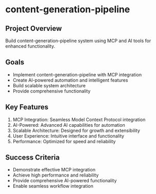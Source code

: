 # content-generation-pipeline

## Project Overview
Build content-generation-pipeline system using MCP and AI tools for enhanced functionality.

## Goals
- Implement content-generation-pipeline with MCP integration
- Create AI-powered automation and intelligent features
- Build scalable system architecture
- Provide comprehensive functionality

## Key Features
1. MCP Integration: Seamless Model Context Protocol integration
2. AI-Powered: Advanced AI capabilities for automation
3. Scalable Architecture: Designed for growth and extensibility
4. User Experience: Intuitive interface and functionality
5. Performance: Optimized for speed and reliability

## Success Criteria
- Demonstrate effective MCP integration
- Achieve high performance and reliability
- Provide comprehensive AI-powered functionality
- Enable seamless workflow integration
